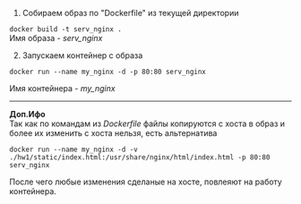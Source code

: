 1. Собираем образ по "Dockerfile" из текущей директории

`docker build -t serv_nginx .`  
Имя образа - _serv_nginx_

2. Запускаем контейнер с образа

`docker run --name my_nginx -d -p 80:80 serv_nginx`

Имя контейнера - _my_nginx_

------

**Доп.Ифо**  
Так как по командам из _Dockerfile_ файлы копируются с хоста 
в образ и более их изменить с хоста нельзя, есть альтернатива  

`docker run --name my_nginx -d -v ./hw1/static/index.html:/usr/share/nginx/html/index.html -p 80:80 serv_nginx`  

После чего любые изменения сделаные на хосте, повлеяют на работу контейнера.
